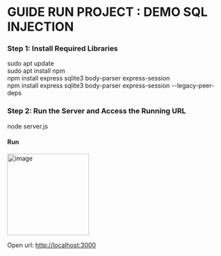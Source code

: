 # GUIDE RUN PROJECT : DEMO SQL INJECTION

### Step 1: Install Required Libraries

sudo apt update<br/>
sudo apt install npm<br/>
npm install express sqlite3 body-parser express-session<br/>
npm install express sqlite3 body-parser express-session --legacy-peer-deps<br/>

### Step 2: Run the Server and Access the Running URL
node server.js


#### Run

<img width="188" alt="image" src="https://github.com/user-attachments/assets/79492161-1184-4487-b9ae-dabda06f9ea8" /><br/>

Open url: <ins> http://localhost:3000 </ins>

